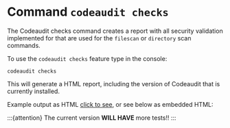 # Command `codeaudit checks`

The Codeaudit checks command creates a report with all security validation implemented for that are used for the `filescan` or `directory` scan commands. 


To use the `codeaudit checks` feature type in the console:

```
codeaudit checks
```

This will generate a HTML report, including the version of Codeaudit that is currently installed.

Example output as HTML [click to see](examples/checks_example.html), or see below as embedded HTML:

:::{attention} 
The current version **WILL HAVE** more tests!!
:::

```{include} examples/checks_example.html
```